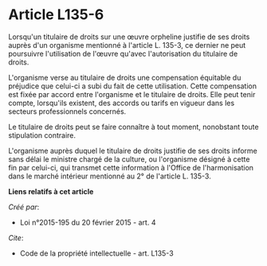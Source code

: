 # Article L135-6

Lorsqu'un titulaire de droits sur une œuvre orpheline justifie de ses droits auprès d'un organisme mentionné à l'article L.
135-3, ce dernier ne peut poursuivre l'utilisation de l'œuvre qu'avec l'autorisation du titulaire de droits. 

L'organisme verse au titulaire de droits une compensation équitable du préjudice que celui-ci a subi du fait de cette
utilisation. Cette compensation est fixée par accord entre l'organisme et le titulaire de droits. Elle peut tenir compte,
lorsqu'ils existent, des accords ou tarifs en vigueur dans les secteurs professionnels concernés. 

Le titulaire de droits peut se faire connaître à tout moment, nonobstant toute stipulation contraire. 

L'organisme auprès duquel le titulaire de droits justifie de ses droits informe sans délai le ministre chargé de la culture,
ou l'organisme désigné à cette fin par celui-ci, qui transmet cette information à l'Office de l'harmonisation dans le marché
intérieur mentionné au 2° de l'article L. 135-3.

**Liens relatifs à cet article**

_Créé par_:

  - Loi n°2015-195 du 20 février 2015 - art. 4

_Cite_:

  - Code de la propriété intellectuelle - art. L135-3
